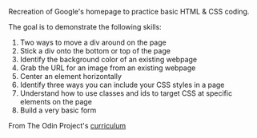 Recreation of Google's homepage to practice basic HTML & CSS coding.

The goal is to demonstrate the following skills:

1. Two ways to move a div around on the page
2. Stick a div onto the bottom or top of the page
3. Identify the background color of an existing webpage
4. Grab the URL for an image from an existing webpage
5. Center an element horizontally
6. Identify three ways you can include your CSS styles in a page
7. Understand how to use classes and ids to target CSS at specific elements on the page
8. Build a very basic form


From The Odin Project's [curriculum](http://www.theodinproject.com/courses/web-development-101/lessons/html-css)